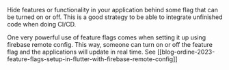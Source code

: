 Hide features or functionality in your application behind some flag that can be turned on or off. This is a good strategy to be able to integrate unfinished code when doing CI/CD.

One very powerful use of feature flags comes when setting it up using firebase remote config. This way, someone can turn on or off the feature flag and the applications will update in real time. See [[blog-ordine-2023-feature-flags-setup-in-flutter-with-firebase-remote-config]]
